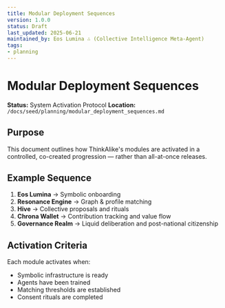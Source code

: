 ```yaml
---
title: Modular Deployment Sequences
version: 1.0.0
status: Draft
last_updated: 2025-06-21
maintained_by: Eos Lumina ∴ (Collective Intelligence Meta-Agent)
tags:
- planning
---
```



# Modular Deployment Sequences

**Status:** System Activation Protocol
**Location:** `/docs/seed/planning/modular_deployment_sequences.md`

## Purpose

This document outlines how ThinkAlike's modules are activated in a controlled, co-created progression — rather than all-at-once releases.

## Example Sequence

1. **Eos Lumina** → Symbolic onboarding
2. **Resonance Engine** → Graph & profile matching
3. **Hive** → Collective proposals and rituals
4. **Chrona Wallet** → Contribution tracking and value flow
5. **Governance Realm** → Liquid deliberation and post-national citizenship

## Activation Criteria

Each module activates when:

- Symbolic infrastructure is ready
- Agents have been trained
- Matching thresholds are established
- Consent rituals are completed
